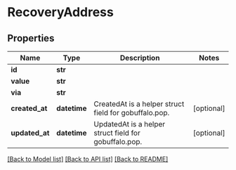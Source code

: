 # RecoveryAddress


## Properties
Name | Type | Description | Notes
------------ | ------------- | ------------- | -------------
**id** | **str** |  | 
**value** | **str** |  | 
**via** | **str** |  | 
**created_at** | **datetime** | CreatedAt is a helper struct field for gobuffalo.pop. | [optional] 
**updated_at** | **datetime** | UpdatedAt is a helper struct field for gobuffalo.pop. | [optional] 

[[Back to Model list]](../README.md#documentation-for-models) [[Back to API list]](../README.md#documentation-for-api-endpoints) [[Back to README]](../README.md)



